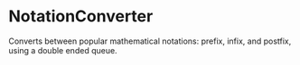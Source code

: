 # NotationConverter
Converts between popular mathematical notations: prefix, infix, and postfix, using a double ended queue.
